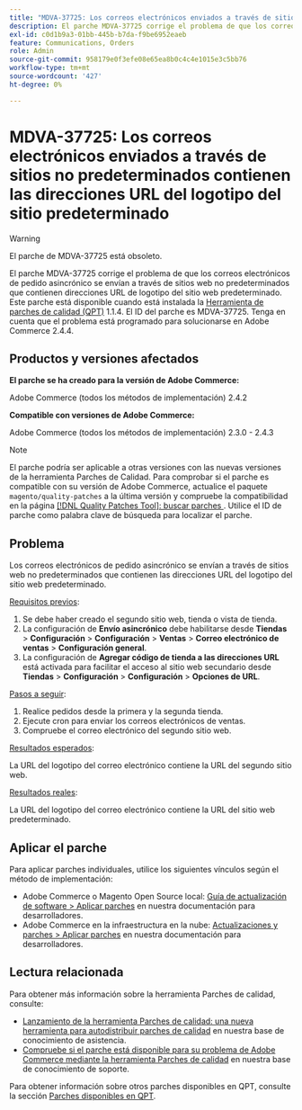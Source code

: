 ```yaml
---
title: "MDVA-37725: Los correos electrónicos enviados a través de sitios no predeterminados contienen las URL del logotipo del sitio predeterminado"
description: El parche MDVA-37725 corrige el problema de que los correos electrónicos de pedido asincrónico se envían a través de sitios web no predeterminados que contienen direcciones URL de logotipo del sitio web predeterminado.
exl-id: c0d1b9a3-01bb-445b-b7da-f9be6952eaeb
feature: Communications, Orders
role: Admin
source-git-commit: 958179e0f3efe08e65ea8b0c4c4e1015e3c5bb76
workflow-type: tm+mt
source-wordcount: '427'
ht-degree: 0%

---
```


# MDVA-37725: Los correos electrónicos enviados a través de sitios no predeterminados contienen las direcciones URL del logotipo del sitio predeterminado

>[!WARNING]
>
> El parche de MDVA-37725 está obsoleto.

El parche MDVA-37725 corrige el problema de que los correos electrónicos de pedido asincrónico se envían a través de sitios web no predeterminados que contienen direcciones URL de logotipo del sitio web predeterminado. Este parche está disponible cuando está instalada la [Herramienta de parches de calidad (QPT)](https://devdocs.magento.com/guides/v2.4/comp-mgr/patching.html#mqp) 1.1.4. El ID del parche es MDVA-37725. Tenga en cuenta que el problema está programado para solucionarse en Adobe Commerce 2.4.4.

## Productos y versiones afectados

**El parche se ha creado para la versión de Adobe Commerce:**

Adobe Commerce (todos los métodos de implementación) 2.4.2

**Compatible con versiones de Adobe Commerce:**

Adobe Commerce (todos los métodos de implementación) 2.3.0 - 2.4.3

>[!NOTE]
>
>El parche podría ser aplicable a otras versiones con las nuevas versiones de la herramienta Parches de Calidad. Para comprobar si el parche es compatible con su versión de Adobe Commerce, actualice el paquete `magento/quality-patches` a la última versión y compruebe la compatibilidad en la página [[!DNL Quality Patches Tool]: buscar parches ](https://devdocs.magento.com/quality-patches/tool.html#patch-grid). Utilice el ID de parche como palabra clave de búsqueda para localizar el parche.

## Problema

Los correos electrónicos de pedido asincrónico se envían a través de sitios web no predeterminados que contienen las direcciones URL del logotipo del sitio web predeterminado.

<u>Requisitos previos</u>:

1. Se debe haber creado el segundo sitio web, tienda o vista de tienda.
1. La configuración de **Envío asincrónico** debe habilitarse desde **Tiendas** > **Configuración** > **Configuración** > **Ventas** > **Correo electrónico de ventas** > **Configuración general**.
1. La configuración de **Agregar código de tienda a las direcciones URL** está activada para facilitar el acceso al sitio web secundario desde **Tiendas** > **Configuración** > **Configuración** > **Opciones de URL**.

<u>Pasos a seguir</u>:

1. Realice pedidos desde la primera y la segunda tienda.
1. Ejecute cron para enviar los correos electrónicos de ventas.
1. Compruebe el correo electrónico del segundo sitio web.

<u>Resultados esperados</u>:

La URL del logotipo del correo electrónico contiene la URL del segundo sitio web.

<u>Resultados reales</u>:

La URL del logotipo del correo electrónico contiene la URL del sitio web predeterminado.

## Aplicar el parche

Para aplicar parches individuales, utilice los siguientes vínculos según el método de implementación:

* Adobe Commerce o Magento Open Source local: [Guía de actualización de software > Aplicar parches](https://devdocs.magento.com/guides/v2.4/comp-mgr/patching/mqp.html) en nuestra documentación para desarrolladores.
* Adobe Commerce en la infraestructura en la nube: [Actualizaciones y parches > Aplicar parches](https://devdocs.magento.com/cloud/project/project-patch.html) en nuestra documentación para desarrolladores.

## Lectura relacionada

Para obtener más información sobre la herramienta Parches de calidad, consulte:

* [Lanzamiento de la herramienta Parches de calidad: una nueva herramienta para autodistribuir parches de calidad](/help/announcements/adobe-commerce-announcements/magento-quality-patches-released-new-tool-to-self-serve-quality-patches.md) en nuestra base de conocimiento de asistencia.
* [Compruebe si el parche está disponible para su problema de Adobe Commerce mediante la herramienta Parches de calidad](/help/support-tools/patches-available-in-qpt-tool/check-patch-for-magento-issue-with-magento-quality-patches.md) en nuestra base de conocimiento de soporte.

Para obtener información sobre otros parches disponibles en QPT, consulte la sección [Parches disponibles en QPT](https://support.magento.com/hc/en-us/sections/360010506631-Patches-available-in-QPT-tool-).

